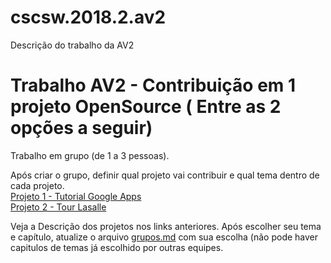 # cscsw.2018.2.av2
Descrição do trabalho da AV2

# Trabalho AV2 - Contribuição em 1 projeto OpenSource ( Entre as 2 opções a seguir)

Trabalho em grupo (de 1 a 3 pessoas).

Após criar o grupo, definir qual projeto vai contribuir e qual tema dentro de cada projeto.  
[Projeto 1 - Tutorial Google Apps](https://github.com/salgado/cscsw.2018.2.av2/blob/master/projeto1.md)   
[Projeto 2 - Tour Lasalle](https://github.com/salgado/cscsw.2018.2.av2/blob/master/projeto2.md)


Veja a Descrição dos projetos nos links anteriores. Após escolher seu tema e capítulo, atualize o arquivo [grupos.md](https://github.com/salgado/cscsw.2018.2.av2/blob/master/grupos.md) com sua escolha (não pode haver capitulos de temas já escolhido por outras equipes.
